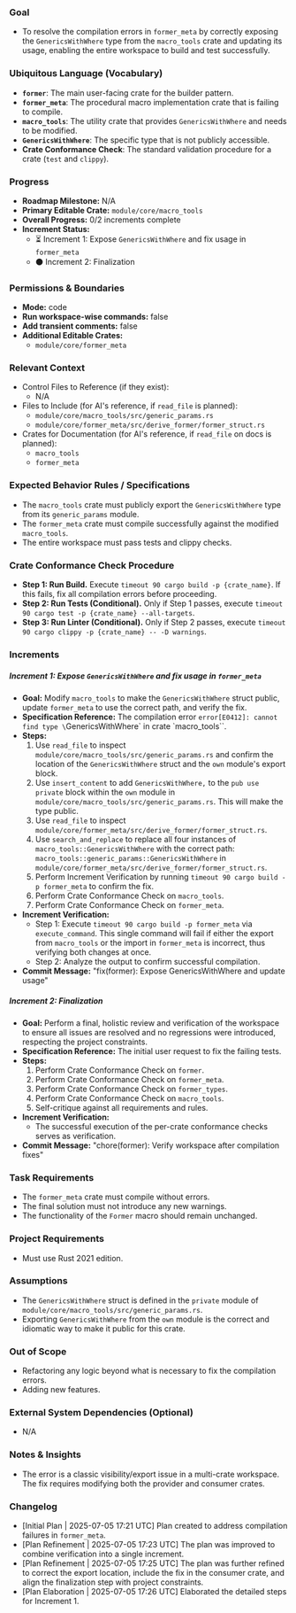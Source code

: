 ### Goal
*   To resolve the compilation errors in `former_meta` by correctly exposing the `GenericsWithWhere` type from the `macro_tools` crate and updating its usage, enabling the entire workspace to build and test successfully.

### Ubiquitous Language (Vocabulary)
*   **`former`**: The main user-facing crate for the builder pattern.
*   **`former_meta`**: The procedural macro implementation crate that is failing to compile.
*   **`macro_tools`**: The utility crate that provides `GenericsWithWhere` and needs to be modified.
*   **`GenericsWithWhere`**: The specific type that is not publicly accessible.
*   **Crate Conformance Check**: The standard validation procedure for a crate (`test` and `clippy`).

### Progress
*   **Roadmap Milestone:** N/A
*   **Primary Editable Crate:** `module/core/macro_tools`
*   **Overall Progress:** 0/2 increments complete
*   **Increment Status:**
    *   ⏳ Increment 1: Expose `GenericsWithWhere` and fix usage in `former_meta`
    *   ⚫ Increment 2: Finalization

### Permissions & Boundaries
*   **Mode:** code
*   **Run workspace-wise commands:** false
*   **Add transient comments:** false
*   **Additional Editable Crates:**
    *   `module/core/former_meta`

### Relevant Context
*   Control Files to Reference (if they exist):
    *   N/A
*   Files to Include (for AI's reference, if `read_file` is planned):
    *   `module/core/macro_tools/src/generic_params.rs`
    *   `module/core/former_meta/src/derive_former/former_struct.rs`
*   Crates for Documentation (for AI's reference, if `read_file` on docs is planned):
    *   `macro_tools`
    *   `former_meta`

### Expected Behavior Rules / Specifications
*   The `macro_tools` crate must publicly export the `GenericsWithWhere` type from its `generic_params` module.
*   The `former_meta` crate must compile successfully against the modified `macro_tools`.
*   The entire workspace must pass tests and clippy checks.

### Crate Conformance Check Procedure
*   **Step 1: Run Build.** Execute `timeout 90 cargo build -p {crate_name}`. If this fails, fix all compilation errors before proceeding.
*   **Step 2: Run Tests (Conditional).** Only if Step 1 passes, execute `timeout 90 cargo test -p {crate_name} --all-targets`.
*   **Step 3: Run Linter (Conditional).** Only if Step 2 passes, execute `timeout 90 cargo clippy -p {crate_name} -- -D warnings`.

### Increments
##### Increment 1: Expose `GenericsWithWhere` and fix usage in `former_meta`
*   **Goal:** Modify `macro_tools` to make the `GenericsWithWhere` struct public, update `former_meta` to use the correct path, and verify the fix.
*   **Specification Reference:** The compilation error `error[E0412]: cannot find type \`GenericsWithWhere\` in crate \`macro_tools\``.
*   **Steps:**
    1.  Use `read_file` to inspect `module/core/macro_tools/src/generic_params.rs` and confirm the location of the `GenericsWithWhere` struct and the `own` module's export block.
    2.  Use `insert_content` to add `GenericsWithWhere,` to the `pub use private` block within the `own` module in `module/core/macro_tools/src/generic_params.rs`. This will make the type public.
    3.  Use `read_file` to inspect `module/core/former_meta/src/derive_former/former_struct.rs`.
    4.  Use `search_and_replace` to replace all four instances of `macro_tools::GenericsWithWhere` with the correct path: `macro_tools::generic_params::GenericsWithWhere` in `module/core/former_meta/src/derive_former/former_struct.rs`.
    5.  Perform Increment Verification by running `timeout 90 cargo build -p former_meta` to confirm the fix.
    6.  Perform Crate Conformance Check on `macro_tools`.
    7.  Perform Crate Conformance Check on `former_meta`.
*   **Increment Verification:**
    *   Step 1: Execute `timeout 90 cargo build -p former_meta` via `execute_command`. This single command will fail if either the export from `macro_tools` or the import in `former_meta` is incorrect, thus verifying both changes at once.
    *   Step 2: Analyze the output to confirm successful compilation.
*   **Commit Message:** "fix(former): Expose GenericsWithWhere and update usage"

##### Increment 2: Finalization
*   **Goal:** Perform a final, holistic review and verification of the workspace to ensure all issues are resolved and no regressions were introduced, respecting the project constraints.
*   **Specification Reference:** The initial user request to fix the failing tests.
*   **Steps:**
    1.  Perform Crate Conformance Check on `former`.
    2.  Perform Crate Conformance Check on `former_meta`.
    3.  Perform Crate Conformance Check on `former_types`.
    4.  Perform Crate Conformance Check on `macro_tools`.
    5.  Self-critique against all requirements and rules.
*   **Increment Verification:**
    *   The successful execution of the per-crate conformance checks serves as verification.
*   **Commit Message:** "chore(former): Verify workspace after compilation fixes"

### Task Requirements
*   The `former_meta` crate must compile without errors.
*   The final solution must not introduce any new warnings.
*   The functionality of the `Former` macro should remain unchanged.

### Project Requirements
*   Must use Rust 2021 edition.

### Assumptions
*   The `GenericsWithWhere` struct is defined in the `private` module of `module/core/macro_tools/src/generic_params.rs`.
*   Exporting `GenericsWithWhere` from the `own` module is the correct and idiomatic way to make it public for this crate.

### Out of Scope
*   Refactoring any logic beyond what is necessary to fix the compilation errors.
*   Adding new features.

### External System Dependencies (Optional)
*   N/A

### Notes & Insights
*   The error is a classic visibility/export issue in a multi-crate workspace. The fix requires modifying both the provider and consumer crates.

### Changelog
*   [Initial Plan | 2025-07-05 17:21 UTC] Plan created to address compilation failures in `former_meta`.
*   [Plan Refinement | 2025-07-05 17:23 UTC] The plan was improved to combine verification into a single increment.
*   [Plan Refinement | 2025-07-05 17:25 UTC] The plan was further refined to correct the export location, include the fix in the consumer crate, and align the finalization step with project constraints.
*   [Plan Elaboration | 2025-07-05 17:26 UTC] Elaborated the detailed steps for Increment 1.